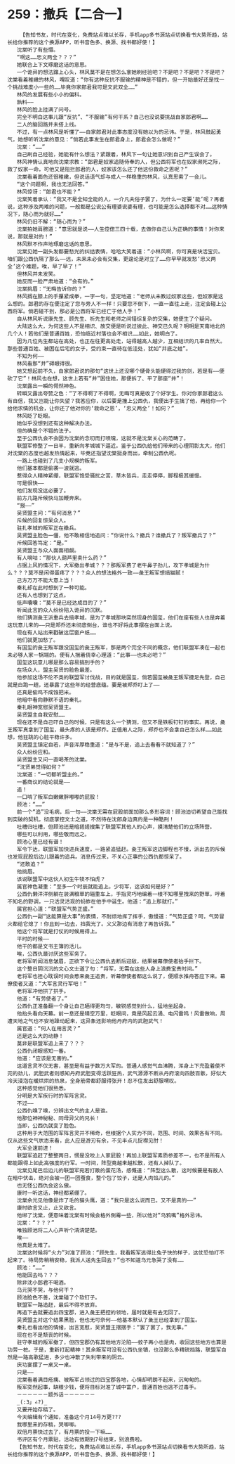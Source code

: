 # 259：撤兵【二合一】
        【告知书友，时代在变化，免费站点难以长存，手机app多书源站点切换看书大势所趋，站长给你推荐的这个换源APP，听书音色多、换源、找书都好使！】
       沈棠听了有些懵。
       “啊这……忠义两全？？？”
       她联合上下文琢磨这话的意思。
       一个诡异的想法蹿上心头，林风莫不是在想怎么拿她刷经验吧？不是吧？不是吧？不是吧？沈棠看着稚嫩的林风，喟叹道：“你有这种反抗不服输的精神是不错的，但一开始最好还是找一个挑战难度小一些的……毕竟你家郎君我可是文武双全……”
       林风的发展有些小小的偏科。
       孰料——
       林风的脸上挂满了问号。
       完全不明白这事儿跟“反抗”、“不服输”有何干系？自己也没说要挑战自家郎君啊……
       二人的脑回路并未搭上线。
       不过，有一点林风是听懂了——自家郎君对此事态度没有她以为的忌讳。于是，林风鼓起勇气，她想听听沈棠的意见：“倘若此事发生在郎君身上，郎君会怎么做呢？”
       沈棠：“……”
       自己刷自己经验，她能有什么想法？紧跟着，林风下一句让她意识到自己产生误会了。
       林风神情认真地向沈棠求教：“郎君是奴家追随侍奉的人，但公西将军也在奴家濒死之际，救了奴家一命，可他又是阻拦郎君的人，奴家该怎么还了他这份救命之恩呢？”
       沈棠看着面色还很稚嫩，但说话语气却与成人一样稳重的林风，认真思索了一会儿。
       “这个问题啊，我也无法回答。”
       林风惊讶：“郎君也不能？”
       沈棠笑着承认：“我又不是全知全能的人，一介凡夫俗子罢了，为什么一定要‘能’呢？再者说，这种涉及两难的问题，一般都是公说公有理婆说婆有理，也可能是怎么选择都不对……这种情况下，随心而为就好……”
       林风仍旧不解：“随心而为？”
       沈棠拍她肩膀道：“意思就是说——人生倥偬三四十载，去做你自己认为正确的事情！对你来说，那就是对的！”
       林风默不作声地琢磨这话的意思。
       沈棠见她一副头发都要愁光的纠结表情，哈哈大笑着道：“小林风啊，你可真是块活宝贝。咱们跟公西仇隔了那么——远，未来未必会有交集，更遑论是对立了……你早早就发愁‘忠义两全’这个难题，唉，早了早了！”
       但林风并未发笑。
       她反而一脸严肃地道：“会有的。”
       沈棠挑眉：“无晦告诉你的？”
       林风搁在膝上的手攥紧成拳，一字一句，坚定地道：“老师从未教过奴家这些，但奴家是这么想的。郎君的存在便注定了您与旁人不一样！只要您不倒下，一直一直往上走，注定会碰上公西将军。倘若碰不到，那必是公西将军已经亡于他人手！”
       自从林风听说康先生、顾先生、祈先生和老师之间错综复杂的交集，她便生了个疑问。
       大陆这么大，为何这些人不是相识、故交便是听说过彼此、神交已久呢？明明是天南地北的几个人！若他们是普通百姓，恐怕临近村落也会不相识……如此，她明白了。
       因为几位先生都站在高处，也正在往更高处走，站得越高人越少，互相结识的几率自然大。那些普通百姓、被困在后宅的女子，受约束一直待在低洼处，犹如“井底之蛙”。
       不知为何——
       林风看那“井”碍眼得很。
       她又想起前不久，自家郎君说的那句“这世上还没哪个硬骨头能硬得过我的剑，若是有——便砍了它”！林风也在想，这世上若有“井”困住她，那便拆了、平了那座“井”！
       沈棠露出一瞬的愕然神色。
       转瞬又露出夸赞之色：“了不得啊了不得啊，无晦可真是收了个好学生。你对你家郎君这么有自信，我又岂能让你失望？我答应你，以后要是撞上公西仇，我便出手生擒了他，再给你一个给他求情的机会，让你还了他对你的‘救命之恩’，‘忠义两全’！如何？”
       林风眨了眨眼。
       她似乎没想到还有这种解决办法。
       但的确是个不错的法子。
       至于公西仇会不会因为沈棠的念叨而打喷嚏，这就不是沈棠关心的范畴了。
       联盟军修整了一日半，重新向孝城城下逼近。鉴于公西仇给他们带来的心理阴影太大，他们对沈棠的态度也越发热情起来，毕竟还指望沈棠挺身而出，牵制公西仇呢。
       一路上也碰到了几支小规模的叛军。
       他们基本都是偷袭一波就逃。
       惹得众人精神紧绷，联盟军饱受骚扰之苦，草木皆兵，走走停停，脚程极其缓慢。
       可是很快——
       他们发现没这必要了。
       前方几路斥候快马加鞭奔来。
       “报——”
       吴贤盟主问：“有何消息？”
       斥候的回复惊呆众人。
       驻扎孝城的叛军正在撤兵。
       吴贤盟主脸色一僵，他不敢相信地追问：“你说什么？撤兵？谁撤兵了？叛军撤兵了？”
       斥候回答笃定：“是。”
       吴贤盟主与众人面面相觑。
       有人嘀咕：“那伙人葫芦里卖什么药？”
       占据上风的情况下，大军撤出孝城？？？那叛军费了老牛鼻子劲儿，攻下孝城是为什么？？？莫不是闲得蛋疼了？？？众人的想法格外一致——彘王叛军想搞猫腻！
       己方万万不能大意上当！
       秦礼却在此时想到了一种可能。
       还有人也想到了这点。
       低声囔囔：“莫不是已经达成目的了？”
       听闻此言的众人纷纷陷入诡异的沉默。
       他们猜测彘王派重兵去搞孝城，是为了孝城那块突然现身的国玺，他们在座有些人也是奔着这玩意儿来的——只是郑乔还未彻底倒台，谁也不好将此事摆在台面上说。
       现在有人站出来戳破这层窗户纸……
       他们就更加愁了。
       有国玺的彘王叛军跟没国玺的彘王叛军，那是两个完全不同的概念，他们联盟军凑在一起也未必够人家一锅端的。便有人揣着侥幸心理道：“此事——也未必吧？”
       国玺这玩意儿哪是那么容易搞到手的？
       在场众人，盟主吴贤的脸色最差。
       他参加这场不伦不类的联盟军讨伐战，目的就是国玺，倘若国玺被彘王叛军捷足先登，自己就是白跑一趟，还暴露了这些年的经营底蕴。要是被郑乔盯上了——
       还真是偷鸡不成蚀把米。
       他暗中看向静默不语的秦礼。
       秦礼眼神宽慰吴贤盟主。
       吴贤盟主自我安慰……
       现在还不是自己吓自己的时候，只是有这么一个猜测，但又不是铁板钉钉的事实。再说，彘王叛军真拿到了国玺，最头疼的人该是郑乔。正值用人之际，郑乔也不会拿自己怎么样……如此想，他狂跳的心脏平稳许多。
       吴贤盟主镇定自若，声音浑厚稳重道：“是与不是，追上去看看不就知道了？”
       众人纷纷应和。
       吴贤盟主又问一直喝茶的沈棠。
       “沈贤弟觉得如何？”
       沈棠道：“一切都听盟主的。”
       一番商议的结论就是——
       追！
       一口啃了叛军白嫩嫩胖嘟嘟的屁股！
       顾池：“……”
       前一个“追”没毛病，后一句——沈棠无需在屁股前面加那么多形容词！顾池迫切希望自己能找到突破的契机，彻底掌控文士之道，不然待在沈郎身边真的是一种酷刑！
       吐槽归吐槽，但顾池还是暗搓搓搜集了联盟军其他人的心声，摸清楚他们的立场阵营。
       哪些可以利用，哪些敬而远之。
       顾池心里已经有谱！
       军令下达，联盟军加快进兵速度，一路紧追猛赶。彘王叛军这边脚程也不慢，派出去的斥候也发现屁股后边儿跟着的追兵。消息传过来，不关心正事的公西仇都惊呆了。
       “还敢追？”
       他挑眉。
       该说联盟军中这伙人初生牛犊不怕虎？
       属官神色凝重：“至多一个时辰就能追上。少将军，这该如何是好？”
       公西仇懒洋洋侧躺在装满粮草的辎重车上，手指灵巧地编着一根不知哪里拽来的野草，哼着不知名的野调，一只活灵活现的蚂蚱在他手中诞生。他道：“追上那就打。”
       属官担心道：“联盟军气势正盛。”
       公西仇一副“这能算是大事”的表情，不耐烦地挥了挥手，傲慢道：“气势正盛？呵，气势冒火都给它熄了！你且到一边去，挡我光了。义父那边有消息了再告诉我。”
       他这个将军就是打仗的时候用得上。
       平时的时候——
       他干的都是文书主簿的活儿。
       唉，公西仇最讨厌这些军务了。
       老将军听闻消息皱眉，正欲下令让公西仇去断后迎敌，结果被幕僚使者抬手拦下。
       这个整日阴沉沉的文心文士道了句：“将军，无需在这些人身上浪费宝贵时间。”
       老将军也担心耽误时间会惹来彘王追责，听幕僚使者都这么说了，便顺水推舟答应下来。幕僚使者又道：“大军言灵行军吧！”
       老将军冲他拱了拱手。
       他道：“有劳使者了。”
       公西仇正准备翻一个身让自己晒得更均匀，敏锐感觉到什么，猛地坐起身。
       他抬头看向天幕。前一息还是晴空万里，眨眼间，竟是风起云涌、电闪雷鸣！风雷做响，周遭天地之气也不安地躁动起来，这异象还影响他丹府内的武胆武气！
       属官道：“何人在用言灵？”
       还是这么大的动静！
       莫非是联盟军追上来了？？？
       公西仇闭眼感知一番。
       他道：“应该是无害的。”
       这道言灵不仅无害，甚至是有益于数万大军的。普通人感觉气血沸腾，浑身上下充盈着使不完的劲儿，武胆武者则感知丹府武胆变得活跃狂热，武气源源不断从丹府滚向四肢百骸，好似大冷天浸泡在暖烘烘的热泉，全身筋骨都舒服得张开！忍不住发出舒服喟叹。
       这种感觉他们很熟悉。
       分明是大军疾行时的军阵言灵。
       不过——
       公西仇嗅了嗅，分辨出文气的主人是谁。
       他那位神神秘秘、同母异父的兄长！
       当即，公西仇就变了脸色。
       这种用于大范围的军阵言灵并不稀奇，但根据个人实力不同，范围、时间、效果各有不同。仅从这些文气状态来看，此人应是游刃有余，不见半点儿捉襟见肘！
       大军全速前进！
       联盟军追赶了整整两日，愣是没咬上人家屁股！再加上联盟军素质参差不一，也不是所有人都能跟得上如此高强度的行军。一时间，阵型竟越来越松散，还有人掉队了。
       沈棠见尾巴后边儿的联盟军宛若打散的蛋花汤，感慨道：“阵型这么散，这时候要是有敌人在暗中伏击，绝对会被一团一团蚕食，整个包了饺子，还是人肉馅儿的。”
       也无怪公西仇会这么傲。
       康时一听这话，神经都紧绷了。
       沈棠余光见他像是炸了毛的猫头鹰，道：“我只是这么说而已，又不是真的——”
       康时欲言又止，止又欲言。
       他绑了沈棠，便意味着沈棠有时候会格外倒霉一些，所以他对“乌鸦嘴”格外忌讳。
       沈棠：“？？？”
       唯独顾池将二人心声听个清清楚楚。
       唉——
       他真是太难了。
       沈棠这时候将“火力”对准了顾池：“顾先生，我看叛军逃得比兔子快的样子，这仗恐怕打不起来了。待局势稍稍安稳，我派人送先生回去？”也不知道乌元急哭了没有……
       顾池：“……”
       他能回去吗？？？
       除非沈小郎君不喝酒。
       乌元哭不哭，与他何干？
       顾池脸色不善，沈棠碰了个软钉子。
       联盟军一路追赶，最后不得不放弃。
       再追下去就要追出四宝郡，进入彘王把控的领地，届时就是有去无回了。
       吴贤盟主对这个结果黑脸，但也无可奈何——他基本默认了彘王已经拿到了国玺。
       秦礼也看出他的情绪，出言宽慰，吴贤盟主摆摆手：“罢了罢了，我无事。”
       现在也不是颓丧的时候。
       驻守孝城的叛军撤了，但四宝郡仍有其他地方沦陷——蚊子再小也是肉，收回这些地方也算是功劳一桩。于是，重新打起精神！其余叛军可没有公西仇坐镇，也没那么多精锐挡路，联盟军自然是一路高歌猛进，多少也冲散了失利带来的阴云。
       庆功宴摆了一桌又一桌。
       只是——
       沈棠看着满目疮痍、被叛军占领过的四宝郡各地，心情却明朗不起来，沉甸甸的。
       叛军突然起事，缺粮少钱，便将目标对准了城中富户，普通百姓也逃不过毒手。
       －－－－－－题外话－－－－－－
       _(:3」∠?)_
       又要开始存稿了。
       今天编辑有个通知，准备这个月14号万更???
       我哪里来的存稿，哭唧唧。
       双倍月票快过去了，有月票的投一下嘛……
       书评区有个月票贴，活动有效期到7号结束，别浪费啦。
       【告知书友，时代在变化，免费站点难以长存，手机app多书源站点切换看书大势所趋，站长给你推荐的这个换源APP，听书音色多、换源、找书都好使！】